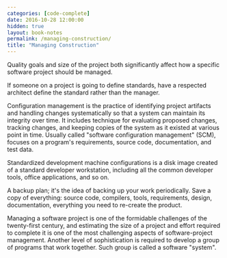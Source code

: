 ```yaml
---
categories: [code-complete]
date: 2016-10-28 12:00:00
hidden: true
layout: book-notes
permalink: /managing-construction/
title: "Managing Construction"
---
```


Quality goals and size of the project both significantly affect how a specific software project should be managed.

If someone on a project is going to define standards, have a respected architect define the standard rather than the manager.

Configuration management is the practice of identifying project artifacts and handling changes systematically so that a system can maintain its integrity over time. It includes technique for evaluating proposed changes, tracking changes, and keeping copies of the system as it existed at various point in time. Usually called "software configuration management" (SCM), focuses on a program's requirements, source code, documentation, and test data.

Standardized development machine configurations is a disk image created of a standard developer workstation, including all the common developer tools, office applications, and so on.

A backup plan; it's the idea of backing up your work periodically. Save a copy of everything: source code, compilers, tools, requirements, design, documentation, everything you need to re-create the product.

Managing a software project is one of the formidable challenges of the twenty-first century, and estimating the size of a project and effort required to complete it is one of the most challenging aspects of software-project management.	
Another level of sophistication is required to develop a group of programs that work together. Such group is called a software "system".